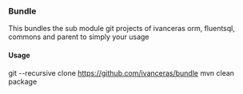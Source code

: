 ### Bundle
  This bundles the sub module git projects of ivanceras orm, fluentsql, commons and parent to simply your usage

#### Usage
   git --recursive clone https://github.com/ivanceras/bundle
   mvn clean package
